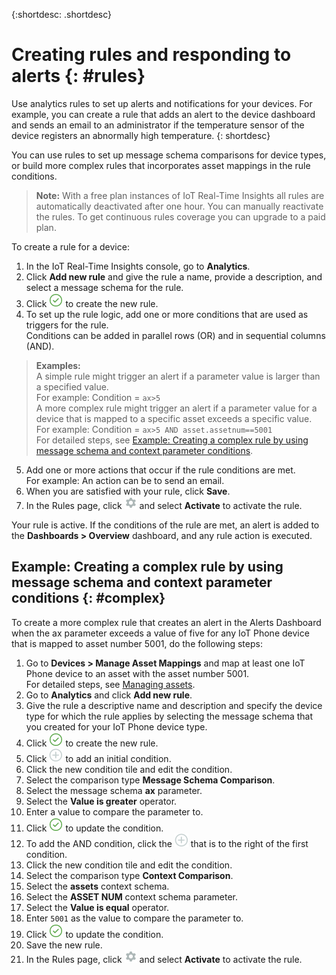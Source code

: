 {:shortdesc: .shortdesc}

# Creating rules and responding to alerts {: #rules}

Use analytics rules to set up alerts and notifications for your devices. For example, you can create a rule that adds an alert to the device dashboard and sends an email to an administrator if the temperature sensor of the device registers an abnormally high temperature.
{: shortdesc}

You can use rules to set up message schema comparisons for device types, or build more complex rules that incorporates asset mappings in the rule conditions.

>**Note:** With a free plan instances of IoT Real-Time Insights all rules are automatically deactivated after one hour. You can manually reactivate the rules. To get continuous rules coverage you can upgrade to a paid plan.

To create a rule for a device:
1. In the IoT Real-Time Insights console, go to **Analytics**.
2. Click **Add new rule** and give the rule a name, provide a description, and select a message schema for the rule.  
3. Click ![Create icon.](images/create.png "Create icon") to create the new rule.
3. To set up the rule logic, add one or more conditions that are used as triggers for the rule.  
Conditions can be added in parallel rows (OR) and in sequential columns (AND).  
> **Examples:**   
A simple rule might trigger an alert if a parameter value is larger than a specified value.  
For example: Condition = `ax>5`  
A more complex rule might trigger an alert if a parameter value for a device that is mapped to a specific asset exceeds a specific value.  
For example: Condition = `ax>5 AND asset.assetnum==5001`   
For detailed steps, see [Example: Creating a complex rule by using message schema and context parameter conditions](#complex "Example: Creating a complex rule by using message schema and context parameter conditions").  
5. Add one or more actions that occur if the rule conditions are met.  
For example: An action can be to send an email.
6. When you are satisfied with your rule, click **Save**.
7. In the Rules page, click ![Configure icon.](images/gear.png "Configure icon") and select **Activate** to activate the rule.

Your rule is active. If the conditions of the rule are met, an alert is added to the **Dashboards > Overview** dashboard, and any rule action is executed.

## Example: Creating a complex rule by using message schema and context parameter conditions {: #complex}
To create a more complex rule that creates an alert in the Alerts Dashboard when the ax parameter exceeds a value of five for any IoT Phone device that is mapped to asset number 5001, do the following steps:
1. Go to **Devices > Manage Asset Mappings** and map at least one IoT Phone device to an asset with the asset number 5001.  
For detailed steps, see [Managing assets](assets.html "Managing assets").
2. Go to **Analytics** and click **Add new rule**.
3. Give the rule a descriptive name and description and specify the device type for which the rule applies by selecting the message schema that you created for your IoT Phone device type.
4. Click ![Create icon.](images/create.png "Create icon") to create the new rule.
5. Click ![Add icon.](images/rules_plus.png "Add icon") to add an initial condition.
6. Click the new condition tile and edit the condition.
 1. Select the comparison type **Message Schema Comparison**.
 2. Select the message schema **ax** parameter.
 3. Select the **Value is greater** operator.
 4. Enter a value to compare the parameter to.
 5.  Click ![Create icon.](images/create.png "Create icon") to update the condition.
5. To add the AND condition, click the ![Add icon.](images/rules_plus.png "Add icon") that is to the right of the first condition.
6. Click the new condition tile and edit the condition.
  1. Select the comparison type **Context Comparison**.
  2. Select the **assets** context schema.
  3. Select the **ASSET NUM** context schema parameter.
  3. Select the **Value is equal** operator.
  4. Enter `5001` as the value to compare the parameter to.
  5.  Click ![Create icon.](images/create.png "Create icon") to update the condition.
7. Save the new rule.
7. In the Rules page, click ![Configure icon.](images/gear.png "Configure icon") and select **Activate** to activate the rule.
